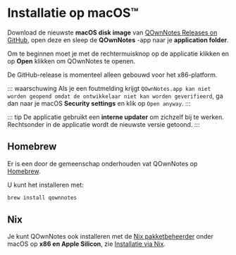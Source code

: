 # Installatie op macOS™

Download de nieuwste **macOS disk image** van [QOwnNotes Releases on GitHub](https://github.com/pbek/QOwnNotes/releases), open deze en sleep de **QOwnNotes** -app naar je **application folder**.

Om te beginnen moet je met de rechtermuisknop op de applicatie klikken en op **Open** klikken om QOwnNotes te openen.

De GitHub-release is momenteel alleen gebouwd voor het x86-platform.

::: waarschuwing Als je een foutmelding krijgt `QOwnNotes.app kan niet worden geopend omdat de ontwikkelaar niet kan worden geverifieerd`, ga dan naar je macOS **Security settings** en klik op `Open anyway`.
:::

::: tip
De applicatie gebruikt een **interne updater** om zichzelf bij te werken. Rechtsonder in de applicatie wordt de nieuwste versie getoond.
:::

## Homebrew

Er is een door de gemeenschap onderhouden vat QOwnNotes op [Homebrew](https://formulae.brew.sh/cask/qownnotes).

U kunt het installeren met:

```bash
brew install qownnotes
```

## Nix

Je kunt QOwnNotes ook installeren met de [Nix pakketbeheerder](https://wiki.nixos.org/wiki/Nix_package_manager) onder macOS op **x86 en Apple Silicon**, zie [Installatie via Nix](./nix.md).

